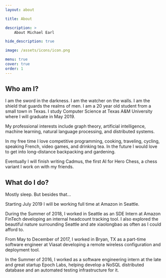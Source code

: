 ```yaml
---
layout: about

title: About

description: >
    About Michael Earl

hide_description: true

image: /assets/icons/icon.png

menu: true
cover: true
order: 1
---
```

## Who am I?
I am the sword in the darkness. I am the watcher on the walls. I am the shield that guards the realms of men.
I am a 20 year old student from a small town in Texas. I study Computer Science at Texas A&M University where I will graduate in May 2019.

My professional interests include graph theory, artificial intelligence, machine learning, natural language processing, and distributed systems.

In my free time I love competitive programming, cooking, traveling, cycling, speaking French, video games, and drinking tea.
In the future I would love to get into long-distance backpacking and gardening.

Eventually I will finish writing Cadmus, the first AI for Hero Chess, a chess variant I work on with my friends.

## What do I do?
Mostly sleep. But besides that...

Starting July 2019 I will be working full time at Amazon in Seattle.

During the Summer of 2018, I worked in Seattle as an SDE Intern at Amazon FinTech developing an internal headcount tracking tool. I also explored the beautiful
nature surrounding Seattle and ate xiaolongbao as often as I could afford to.

From May to December of 2017, I worked in Bryan, TX as a part-time software engineer at Viasat developing a remote wireless configuration and deployment tool.

In the Summer of 2016, I worked as a software engineering intern at the late and great startup Epoch Labs,
helping develop a NoSQL distributed database and an automated testing infrastructure for it.
